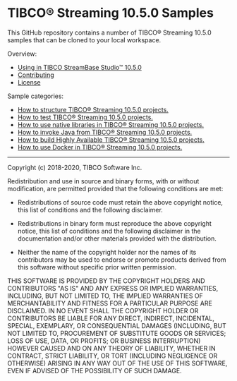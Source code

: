 # TIBCO&reg; Streaming 10.5.0 Samples

This GitHub repository contains a number of TIBCO&reg; Streaming 10.5.0 samples that can be cloned to your local workspace.

Overview:

* [Using in TIBCO StreamBase Studio&trade; 10.5.0](docs/studio.md)
* [Contributing](docs/contributing.md)
* [License](docs/LICENSE)

Sample categories:

* [How to structure TIBCO&reg; Streaming 10.5.0 projects.](structure/README.md)
* [How to test TIBCO&reg; Streaming 10.5.0 projects.](testing/README.md)
* [How to use native libraries in TIBCO&reg; Streaming 10.5.0 projects.](nativelibrary/README.md)
* [How to invoke Java from TIBCO&reg; Streaming 10.5.0 projects.](java/README.md)
* [How to build Highly Available TIBCO&reg; Streaming 10.5.0 projects.](highavailability/README.md)
* [How to use Docker in TIBCO&reg; Streaming 10.5.0 projects.](docker/README.md)

---
Copyright (c) 2018-2020, TIBCO Software Inc.

Redistribution and use in source and binary forms, with or without
modification, are permitted provided that the following conditions are met:

* Redistributions of source code must retain the above copyright notice, this
  list of conditions and the following disclaimer.

* Redistributions in binary form must reproduce the above copyright notice,
  this list of conditions and the following disclaimer in the documentation
  and/or other materials provided with the distribution.

* Neither the name of the copyright holder nor the names of its
  contributors may be used to endorse or promote products derived from
  this software without specific prior written permission.

THIS SOFTWARE IS PROVIDED BY THE COPYRIGHT HOLDERS AND CONTRIBUTORS "AS IS"
AND ANY EXPRESS OR IMPLIED WARRANTIES, INCLUDING, BUT NOT LIMITED TO, THE
IMPLIED WARRANTIES OF MERCHANTABILITY AND FITNESS FOR A PARTICULAR PURPOSE ARE
DISCLAIMED. IN NO EVENT SHALL THE COPYRIGHT HOLDER OR CONTRIBUTORS BE LIABLE
FOR ANY DIRECT, INDIRECT, INCIDENTAL, SPECIAL, EXEMPLARY, OR CONSEQUENTIAL
DAMAGES (INCLUDING, BUT NOT LIMITED TO, PROCUREMENT OF SUBSTITUTE GOODS OR
SERVICES; LOSS OF USE, DATA, OR PROFITS; OR BUSINESS INTERRUPTION) HOWEVER
CAUSED AND ON ANY THEORY OF LIABILITY, WHETHER IN CONTRACT, STRICT LIABILITY,
OR TORT (INCLUDING NEGLIGENCE OR OTHERWISE) ARISING IN ANY WAY OUT OF THE USE
OF THIS SOFTWARE, EVEN IF ADVISED OF THE POSSIBILITY OF SUCH DAMAGE.
